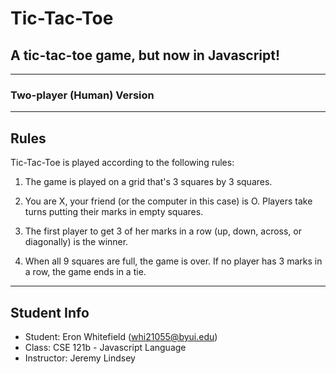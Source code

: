 # Tic-Tac-Toe
## A tic-tac-toe game, but now in Javascript!

---
### Two-player (Human) Version
---

## Rules
Tic-Tac-Toe is played according to the following rules:

1. The game is played on a grid that's 3 squares by 3 squares.

2. You are X, your friend (or the computer in this case) is O. Players take turns putting their marks in empty squares.

3. The first player to get 3 of her marks in a row (up, down, across, or diagonally) is the winner.

4. When all 9 squares are full, the game is over. If no player has 3 marks in a row, the game ends in a tie.

---
## Student Info
* Student: Eron Whitefield (whi21055@byui.edu)
* Class: CSE 121b - Javascript Language
* Instructor: Jeremy Lindsey